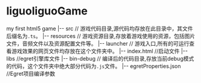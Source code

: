 # liguoliguoGame
my first html5 game
|-- src // 游戏代码目录,源代码均存放在此目录中，其文件后缀名为`.ts`。
|-- resources // 游戏资源目录,存放着游戏使用的资源，包括图片文件，音频文件以及资源配置文件等。
|-- launcher // 游戏入口,所有的可运行查看游戏效果的网页文件均存放在这个文件夹中。
        |-- index.html //启动文件
|-- libs //egret引擎库文件
|-- bin-debug // 编译后的代码目录,存放当前debug模式的代码，这个文件夹中绝大部分代码为`.js`文件。
|-- egretProperties.json //Egret项目编译参数
